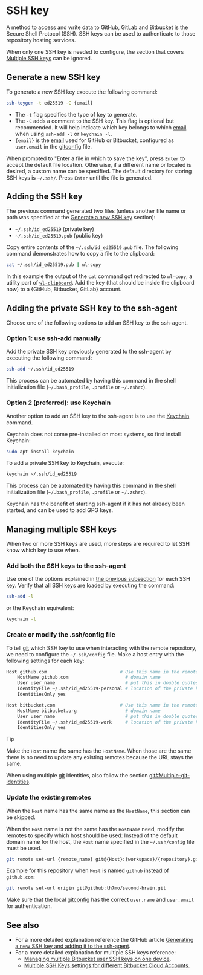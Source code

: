# SSH key

A method to access and write data to GitHub, GitLab and Bitbucket is the Secure Shell Protocol (SSH).
SSH keys can be used to authenticate to those repository hosting services.

When only one SSH key is needed to configure, the section that covers [Multiple SSH keys](#managing-multiple-ssh-keys) can be ignored.

## Generate a new SSH key

To generate a new SSH key execute the following command:

```sh
ssh-keygen -t ed25519 -C {email}
```

- The `-t` flag specifies the type of key to generate.
- The `-C` adds a comment to the SSH key.
	This flag is optional but recommended.
	It will help indicate which key belongs to which [email](/email.md) when using `ssh-add -l` or `keychain -l`.
- `{email}` is the [email](/email.md) used for GitHub or Bitbucket, configured as `user.email` in the [gitconfig](/gitconfig.md) file.

When prompted to "Enter a file in which to save the key", press `Enter` to accept the default file location.
Otherwise, if a different name or located is desired, a custom name can be specified.
The default directory for storing SSH keys is `~/.ssh/`.
Press `Enter` until the file is generated.

## Adding the SSH key 

The previous command generated two files (unless another file name or path was specified at the [Generate a new SSH key](#generate-a-new-ssh-key) section):

- `~/.ssh/id_ed25519` (private key)
- `~/.ssh/id_ed25519.pub` (public key)

Copy entire contents of the `~/.ssh/id_ed25519.pub` file.
The following command demonstrates how to copy a file to the clipboard:

```sh
cat ~/.ssh/id_ed25519.pub | wl-copy
```

In this example the output of the `cat` command got redirected to `wl-copy`; a utility part of [`wl-clipboard`](https://github.com/bugaevc/wl-clipboard).
Add the key (that should be inside the clipboard now) to a {GitHub, Bitbucket, GitLab} account.

## Adding the private SSH key to the ssh-agent

Choose one of the following options to add an SSH key to the ssh-agent.

### Option 1: use ssh-add manually

Add the private SSH key previously generated to the ssh-agent by executing the following command:

```sh
ssh-add ~/.ssh/id_ed25519
```

This process can be automated by having this command in the shell initialization file (`~/.bash_profile`, `.profile` or `~/.zshrc`).
 
### Option 2 (preferred): use Keychain

Another option to add an SSH key to the ssh-agent is to use the [Keychain](https://www.funtoo.org/Funtoo:Keychain) command.

Keychain does not come pre-installed on most systems, so first install Keychain:

```sh
sudo apt install keychain
```

To add a private SSH key to Keychain, execute:

```sh
keychain ~/.ssh/id_ed25519
```

This process can be automated by having this command in the shell initialization file (`~/.bash_profile`, `.profile` or `~/.zshrc`).

Keychain has the benefit of starting ssh-agent if it has not already been started, and can be used to add GPG keys.

## Managing multiple SSH keys

When two or more SSH keys are used, more steps are required to let SSH know which key to use when.

### Add both the SSH keys to the ssh-agent

Use one of the options explained in [the previous subsection](#adding-the-private-ssh-key-to-the-ssh-agent) for each SSH key.
Verify that all SSH keys are loaded by executing the command:

```sh
ssh-add -l
```

or the Keychain equivalent:

```sh
keychain -l
```

### Create or modify the .ssh/config file

To tell [git](/git.md) which SSH key to use when interacting with the remote repository, we need to configure the `~/.ssh/config` file. 
Make a host entry with the following settings for each key:

```sh
Host github.com                           # Use this name in the remote URL
	HostName github.com                     # domain name
	User user_name                          # put this in double quotes when the User name has spaces
	IdentityFile ~/.ssh/id_ed25519-personal # location of the private key
	IdentitiesOnly yes

Host bitbucket.com                        # Use this name in the remote URL
	HostName bitbucket.org                  # domain name
	User user_name                          # put this in double quotes when the User name has spaces
	IdentityFile ~/.ssh/id_ed25519-work     # location of the private key
	IdentitiesOnly yes
```

> [!TIP]
> Make the `Host` name the same has the `HostName`.
> When those are the same there is no need to update any existing remotes because the URL stays the same.

When using multiple [git](/git.md) identities, also follow the section [git#Multiple-git-identities](/git.md#multiple-git-identities).

### Update the existing remotes

When the `Host` name has the same name as the `HostName`, this section can be skipped.

When the `Host` name is not the same has the `HostName` need, modify the remotes to specify which host should be used:
Instead of the default domain name for the host, the `Host` name specified in the `~/.ssh/config` file must be used.

```sh
git remote set-url {remote_name} git@{Host}:{workspace}/{repository}.git
```

Example for this repository when `Host` is named `github` instead of `github.com`:

```sh
git remote set-url origin git@github:th7mo/second-brain.git
```

Make sure that the local [gitconfig](/gitconfig.md) has the correct `user.name` and `user.email` for authentication.

## See also

- For a more detailed explanation reference the GitHub article [Generating a new SSH key and adding it to the ssh-agent](https://docs.github.com/en/authentication/connecting-to-github-with-ssh/generating-a-new-ssh-key-and-adding-it-to-the-ssh-agent).
- For a more detailed explanation for multiple SSH keys reference:
	- [Managing multiple Bitbucket user SSH keys on one device](https://support.atlassian.com/bitbucket-cloud/docs/managing-multiple-bitbucket-user-ssh-keys-on-one-device/).
	- [Multiple SSH Keys settings for different Bitbucket Cloud Accounts](https://confluence.atlassian.com/bbkb/multiple-ssh-keys-settings-for-different-bitbucket-cloud-accounts-1168847503.html).
